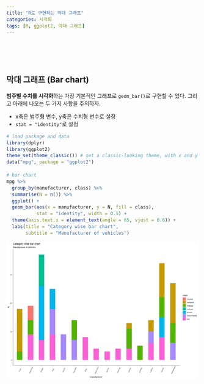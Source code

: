 ```yaml
---
title: "R로 구현하는 막대 그래프"
categories: 시각화
tags: [R, ggplot2, 막대 그래프]
---
```


<div style="margin-bottom:100px;"></div>

## 막대 그래프 (Bar chart)

**범주별 수치를 시각화**하는 가장 기본적인 그래프로 `geom_bar()`로 구현할 수 있다. 그리고 아래에 나오는 두 가지 사항을 주의하자.

- x축은 범주형 변수, y축은 수치형 변수로 설정
- `stat = "identity"`로 설정

```r
# load package and data
library(dplyr)
library(ggplot2)
theme_set(theme_classic()) # set a classic-looking theme, with x and y axis lines and no grid lines
data("mpg", package = "ggplot2")

# bar chart 
mpg %>% 
  group_by(manufacturer, class) %>% 
  summarise(N = n()) %>% 
  ggplot() + 
  geom_bar(aes(x = manufacturer, y = N, fill = class), 
           stat = "identity", width = 0.5) + 
  theme(axis.text.x = element_text(angle = 65, vjust = 0.6)) + 
  labs(title = "Category wise bar chart", 
       subtitle = "Manufacturer of vehicles")
```

![](/public/img/2022-06-22-visualization-summary/bar_chart-1.png)